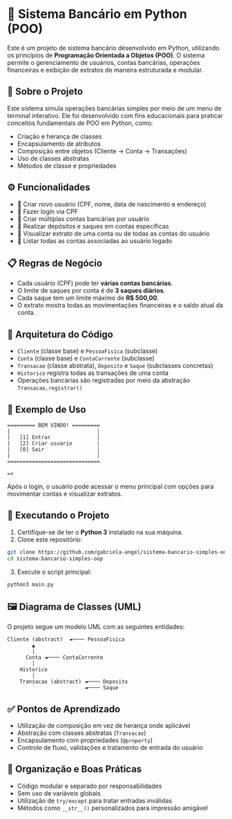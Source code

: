 # 🏦 Sistema Bancário em Python (POO)

Este é um projeto de sistema bancário desenvolvido em Python, utilizando os princípios de **Programação Orientada a Objetos (POO)**. O sistema permite o gerenciamento de usuários, contas bancárias, operações financeiras e exibição de extratos de maneira estruturada e modular.

## 🧠 Sobre o Projeto

Este sistema simula operações bancárias simples por meio de um menu de terminal interativo. Ele foi desenvolvido com fins educacionais para praticar conceitos fundamentais de POO em Python, como:

- Criação e herança de classes
- Encapsulamento de atributos
- Composição entre objetos (Cliente → Conta → Transações)
- Uso de classes abstratas
- Métodos de classe e propriedades

## ⚙️ Funcionalidades

- 👤 Criar novo usuário (CPF, nome, data de nascimento e endereço)
- 🔐 Fazer login via CPF
- 🏦 Criar múltiplas contas bancárias por usuário
- 💸 Realizar depósitos e saques em contas específicas
- 📃 Visualizar extrato de uma conta ou de todas as contas do usuário
- 📂 Listar todas as contas associadas ao usuário logado

## 📋 Regras de Negócio

- Cada usuário (CPF) pode ter **várias contas bancárias**.
- O limite de saques por conta é de **3 saques diários**.
- Cada saque tem um limite máximo de **R$ 500,00**.
- O extrato mostra todas as movimentações financeiras e o saldo atual da conta.

## 🧱 Arquitetura do Código

- `Cliente` (classe base) e `PessoaFisica` (subclasse)
- `Conta` (classe base) e `ContaCorrente` (subclasse)
- `Transacao` (classe abstrata), `Deposito` e `Saque` (subclasses concretas)
- `Historico` registra todas as transações de uma conta
- Operações bancárias são registradas por meio da abstração `Transacao.registrar()`

## 🧾 Exemplo de Uso

```text
========= BEM VINDO! =========
|                            |
|   [1] Entrar               |
|   [2] Criar usuario        |
|   [0] Sair                 |
|                            |
==============================

=> 
```

Após o login, o usuário pode acessar o menu principal com opções para movimentar contas e visualizar extratos.

## 🧪 Executando o Projeto

1. Certifique-se de ter o **Python 3** instalado na sua máquina.
2. Clone este repositório:

```bash
git clone https://github.com/gabriela-angel/sistema-bancario-simples-oop.git
cd sistema-bancario-simples-oop
```

3. Execute o script principal:

```bash
python3 main.py
```

## 🖼️ Diagrama de Classes (UML)

O projeto segue um modelo UML com as seguintes entidades:

```
Cliente (abstract)  ◄──── PessoaFisica
        ▲
        │
      Conta ◄──── ContaCorrente
        │
    Historico
        │
    Transacao (abstract) ◄──── Deposito
                         ◄──── Saque
```

## ✅ Pontos de Aprendizado

- Utilização de composição em vez de herança onde aplicável
- Abstração com classes abstratas (`Transacao`)
- Encapsulamento com propriedades (`@property`)
- Controle de fluxo, validações e tratamento de entrada do usuário

## 🧼 Organização e Boas Práticas

- Código modular e separado por responsabilidades
- Sem uso de variáveis globais
- Utilização de `try/except` para tratar entradas inválidas
- Métodos como `__str__()` personalizados para impressão amigável
